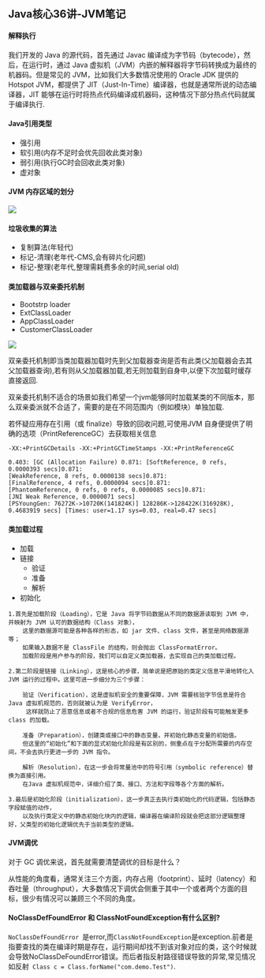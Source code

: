 ## Java核心36讲-JVM笔记

#### 解释执行

我们开发的 Java 的源代码，首先通过 Javac 编译成为字节码（bytecode），然后，在运行时，通过 Java 虚拟机（JVM）内嵌的解释器将字节码转换成为最终的机器码。但是常见的 JVM，比如我们大多数情况使用的 Oracle JDK 提供的 Hotspot JVM，都提供了 JIT（Just-In-Time）编译器，也就是通常所说的动态编译器，JIT 能够在运行时将热点代码编译成机器码，这种情况下部分热点代码就属于编译执行.

#### Java引用类型

- 强引用
- 软引用(内存不足时会优先回收此类对象)
- 弱引用(执行GC时会回收此类对象)
- 虚对象

####  JVM 内存区域的划分

![](https://s2.ax1x.com/2019/06/23/ZCkf6H.png)

#### 垃圾收集的算法

- 复制算法(年轻代)
- 标记-清理(老年代-CMS,会有碎片化问题)
- 标记-整理(老年代,整理需耗费多余的时间,serial old)



#### 类加载器与双亲委托机制

- Bootstrp loader
- ExtClassLoader  
- AppClassLoader 
- CustomerClassLoader

![](https://s2.ax1x.com/2019/06/23/ZCkpWD.png)

双亲委托机制即当类加载器加载时先到父加载器查询是否有此类(父加载器会去其父加载器查询),若有则从父加载器加载,若无则加载到自身中,以便下次加载时缓存直接返回.

双亲委托机制不适合的场景如我们希望一个jvm能够同时加载某类的不同版本，那么双亲委派就不合适了，需要的是在不同范围内（例如模块）单独加载.

若怀疑应用存在引用（或 finalize）导致的回收问题,可使用JVM 自身便提供了明确的选项（PrintReferenceGC）去获取相关信息

```
-XX:+PrintGCDetails -XX:+PrintGCTimeStamps -XX:+PrintReferenceGC

0.403: [GC (Allocation Failure) 0.871: [SoftReference, 0 refs, 0.0000393 secs]0.871: 
[WeakReference, 8 refs, 0.0000138 secs]0.871: 
[FinalReference, 4 refs, 0.0000094 secs]0.871: 
[PhantomReference, 0 refs, 0 refs, 0.0000085 secs]0.871: 
[JNI Weak Reference, 0.0000071 secs]
[PSYoungGen: 76272K->10720K(141824K)] 128286K->128422K(316928K), 0.4683919 secs] [Times: user=1.17 sys=0.03, real=0.47 secs] 

```



#### 类加载过程 

- 加载
- 链接
  - 验证
  - 准备
  - 解析
- 初始化

```
1.首先是加载阶段（Loading），它是 Java 将字节码数据从不同的数据源读取到 JVM 中，并映射为 JVM 认可的数据结构（Class 对象），
	这里的数据源可能是各种各样的形态，如 jar 文件、class 文件，甚至是网络数据源等；
	如果输入数据不是 ClassFile 的结构，则会抛出 ClassFormatError。
	加载阶段是用户参与的阶段，我们可以自定义类加载器，去实现自己的类加载过程。

2.第二阶段是链接（Linking），这是核心的步骤，简单说是把原始的类定义信息平滑地转化入 JVM 运行的过程中。这里可进一步细分为三个步骤：

    验证（Verification），这是虚拟机安全的重要保障，JVM 需要核验字节信息是符合 Java 虚拟机规范的，否则就被认为是 VerifyError，
     这样就防止了恶意信息或者不合规的信息危害 JVM 的运行，验证阶段有可能触发更多 class 的加载。

    准备（Preparation），创建类或接口中的静态变量，并初始化静态变量的初始值。
    但这里的“初始化”和下面的显式初始化阶段是有区别的，侧重点在于分配所需要的内存空间，不会去执行更进一步的 JVM 指令。

    解析（Resolution），在这一步会将常量池中的符号引用（symbolic reference）替换为直接引用。
    在Java 虚拟机规范中，详细介绍了类、接口、方法和字段等各个方面的解析。

3.最后是初始化阶段（initialization），这一步真正去执行类初始化的代码逻辑，包括静态字段赋值的动作，
	以及执行类定义中的静态初始化块内的逻辑，编译器在编译阶段就会把这部分逻辑整理好，父类型的初始化逻辑优先于当前类型的逻辑。
```

#### JVM调优

对于 GC 调优来说，首先就需要清楚调优的目标是什么？

从性能的角度看，通常关注三个方面，内存占用（footprint）、延时（latency）和吞吐量（throughput），大多数情况下调优会侧重于其中一个或者两个方面的目标，很少有情况可以兼顾三个不同的角度。



#### NoClassDefFoundError 和 ClassNotFoundException有什么区别?

`NoClassDefFoundError `是error,而`ClassNotFoundException`是exception.前者是指要查找的类在编译时期是存在，运行期间却找不到该对象对应的类，这个时候就会导致NoClassDeFoundError错误。而后者指反射路径错误导致的异常,常见情况如反射` Class c = Class.forName("com.demo.Test")`.
